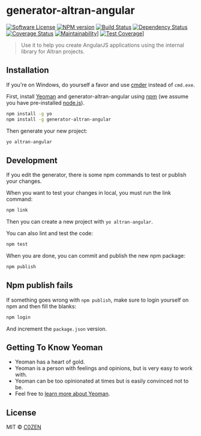 # generator-altran-angular 
[![Software License][license-image]](LICENSE) [![NPM version][npm-image]][npm-url] [![Build Status][travis-image]][travis-url] [![Dependency Status][daviddm-image]][daviddm-url] [![Coverage Status][coveralls-image]][coveralls-url] [![Maintainability][code-climate-maintainability-image]][code-climate-maintainability-url]] [![Test Coverage][code-climate-coverage-image]][code-climate-coverage-url]]
> Use it to help you create AngularJS applications using the internal library for Altran projects.

## Installation

If you're on Windows, do yourself a favor and use [cmder](http://cmder.net/) instead of `cmd.exe`.

First, install [Yeoman](http://yeoman.io) and generator-altran-angular using [npm](https://www.npmjs.com/) (we assume you have pre-installed [node.js](https://nodejs.org/)).

```bash
npm install -g yo
npm install -g generator-altran-angular
```

Then generate your new project:

```bash
yo altran-angular
```

## Development

If you edit the generator, there is some npm commands to test or publish your changes.

When you want to test your changes in local, you must run the link command:

```bash
npm link
```

Then you can create a new project with `yo altran-angular`.

You can also lint and test the code:

```bash
npm test
```

When you are done, you can commit and publish the new npm package:

```bash
npm publish
```

## Npm publish fails

If something goes wrong with `npm publish`, make sure to login yourself on npm and then fill the blanks:

```bash
npm login
```

And increment the `package.json` version.

## Getting To Know Yeoman

 * Yeoman has a heart of gold.
 * Yeoman is a person with feelings and opinions, but is very easy to work with.
 * Yeoman can be too opinionated at times but is easily convinced not to be.
 * Feel free to [learn more about Yeoman](http://yeoman.io/).

## License

MIT © [C0ZEN](www.geoffreytestelin.com)

[license-image]: https://img.shields.io/badge/license-MIT-brightgreen.svg?style=flat
[npm-image]: https://badge.fury.io/js/generator-altran-angular.svg
[npm-url]: https://npmjs.org/package/generator-altran-angular
[travis-image]: https://travis-ci.org/C0ZEN/generator-altran-angular.svg?branch=master
[travis-url]: https://travis-ci.org/C0ZEN/generator-altran-angular
[daviddm-image]: https://david-dm.org/C0ZEN/generator-altran-angular.svg?theme=shields.io
[daviddm-url]: https://david-dm.org/C0ZEN/generator-altran-angular
[coveralls-image]: https://coveralls.io/repos/github/C0ZEN/generator-altran-angular/badge.svg?branch=master
[coveralls-url]: https://coveralls.io/github/C0ZEN/generator-altran-angular?branch=master
[code-climate-maintainability-image]: https://api.codeclimate.com/v1/badges/2820041b8e9d628be0a5/maintainability
[code-climate-maintainability-url]: https://codeclimate.com/github/C0ZEN/generator-altran-angular/maintainability
[code-climate-coverage-image]: https://api.codeclimate.com/v1/badges/2820041b8e9d628be0a5/test_coverage
[code-climate-coverage-url]: https://codeclimate.com/github/C0ZEN/generator-altran-angular/test_coverage